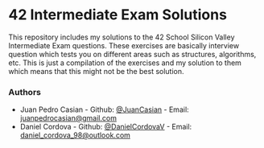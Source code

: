 # 42 Intermediate Exam Solutions

This repository includes my solutions to the 42 School Silicon Valley Intermediate Exam questions. These exercises are basically interview question which tests you on different areas such as structures, algorithms, etc. This is just a compilation of the exercises and my solution to them which means that this might not be the best solution.

### Authors
- Juan Pedro Casian - Github: [@JuanCasian](https://github.com/JuanCasian) - Email: juanpedrocasian@gmail.com
- Daniel Cordova - Github: [@DanielCordovaV](https://github.com/DanielCordovaV) - Email: daniel_cordova_98@outlook.com

